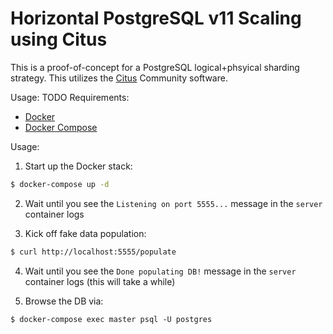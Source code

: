 # Horizontal PostgreSQL v11 Scaling using Citus

This is a proof-of-concept for a PostgreSQL logical+phsyical sharding strategy. This utilizes the [Citus](https://www.citusdata.com/) Community software.

Usage: TODO
Requirements:
- [Docker](https://www.docker.com/)
- [Docker Compose](https://docs.docker.com/compose/)

Usage:
1. Start up the Docker stack:
```bash
$ docker-compose up -d
```

2. Wait until you see the `Listening on port 5555...` message in the `server` container logs

3. Kick off fake data population:
```bash
$ curl http://localhost:5555/populate
```

4. Wait until you see the `Done populating DB!` message in the `server` container logs (this will take a while)

5. Browse the DB via:
```
$ docker-compose exec master psql -U postgres
```
